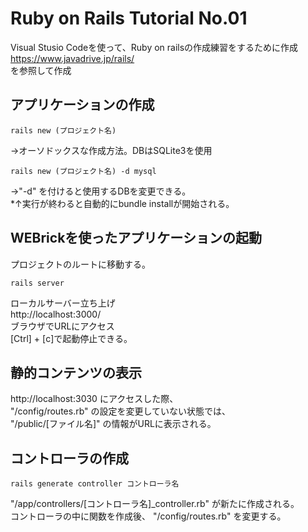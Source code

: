 # Ruby on Rails Tutorial No.01
Visual Stusio Codeを使って、Ruby on railsの作成練習をするために作成  
https://www.javadrive.jp/rails/  
を参照して作成  

## アプリケーションの作成
```
rails new (プロジェクト名)  
```
→オーソドックスな作成方法。DBはSQLite3を使用  
```
rails new (プロジェクト名) -d mysql  
```
→"-d" を付けると使用するDBを変更できる。  
*↑実行が終わると自動的にbundle installが開始される。  

## WEBrickを使ったアプリケーションの起動
プロジェクトのルートに移動する。 
``` 
rails server  
```
ローカルサーバー立ち上げ  
http://localhost:3000/  
ブラウザでURLにアクセス  
[Ctrl] + [c]で起動停止できる。  

## 静的コンテンツの表示
http://localhost:3030 にアクセスした際、  
"/config/routes.rb" の設定を変更していない状態では、  
"/public/[ファイル名]" の情報がURLに表示される。  

## コントローラの作成
```
rails generate controller コントローラ名  
```
"/app/controllers/[コントローラ名]_controller.rb" が新たに作成される。  
コントローラの中に関数を作成後、 "/config/routes.rb" を変更する。  
